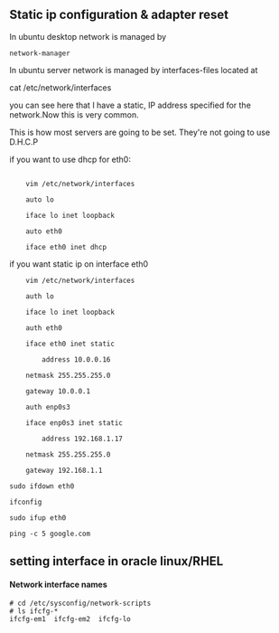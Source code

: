 Static ip configuration & adapter reset
---

In ubuntu desktop network is managed by

    network-manager

In ubuntu server network is managed by interfaces-files located at

   cat /etc/network/interfaces 

you can see here that I have a static, IP address specified for the network.Now this is very common.    

This is how most servers are going to be set.
They're not going to use D.H.C.P 

if you want to use dhcp for eth0:

```

    vim /etc/network/interfaces

    auto lo
    
    iface lo inet loopback

    auto eth0

    iface eth0 inet dhcp
```

if you want static ip on interface eth0


```
    vim /etc/network/interfaces

    auth lo

    iface lo inet loopback

    auth eth0

    iface eth0 inet static

        address 10.0.0.16

	netmask 255.255.255.0

	gateway 10.0.0.1

    auth enp0s3

    iface enp0s3 inet static

        address 192.168.1.17

	netmask 255.255.255.0

	gateway 192.168.1.1

```

    sudo ifdown eth0

    ifconfig

    sudo ifup eth0

    ping -c 5 google.com

setting interface in oracle linux/RHEL
---

#### Network interface names

```
# cd /etc/sysconfig/network-scripts
# ls ifcfg-*
ifcfg-em1  ifcfg-em2  ifcfg-lo
```

